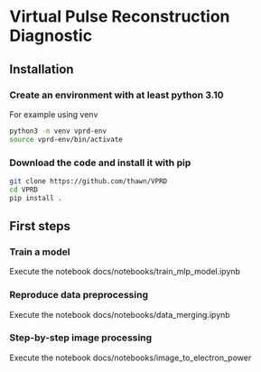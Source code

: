 # Virtual Pulse Reconstruction Diagnostic

## Installation

### Create an environment with at least python 3.10

For example using venv

```bash
python3 -m venv vprd-env
source vprd-env/bin/activate
```

### Download the code and install it with pip

```bash
git clone https://github.com/thawn/VPRD
cd VPRD
pip install .
```

## First steps

### Train a model

Execute the notebook docs/notebooks/train_mlp_model.ipynb

### Reproduce data preprocessing

Execute the notebook docs/notebooks/data_merging.ipynb

### Step-by-step image processing

Execute the notebook docs/notebooks/image_to_electron_power
